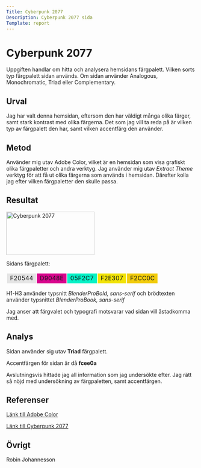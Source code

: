 ```yaml
---
Title: Cyberpunk 2077
Description: Cyberpunk 2077 sida
Template: report
---
```


Cyberpunk 2077
=======================

Uppgiften handlar om hitta och analysera hemsidans färgpalett. Vilken sorts typ färgpalett sidan används. Om sidan använder Analogous, Monochromatic, Triad eller Complementary. 

Urval
-----------------------

Jag har valt denna hemsidan, eftersom den har väldigt många olika färger, samt stark kontrast med olika färgerna. Det som jag vill ta reda på är vilken typ av färgpalett den har, samt vilken accentfärg den använder.

Metod
-----------------------

Använder mig utav Adobe Color, vilket är en hemsidan som visa grafiskt olika färgpaletter och andra verktyg. Jag använder mig utav <em>Extract Theme</em> verktyg för att få ut olika färgerna som används i hemsidan. Därefter kolla jag efter vilken färgpaletter den skulle passa.

Resultat
-----------------------

<img width="234" height="115" src="%base_url%/assets/img/cyberpunk_2077.png" alt="Cyberpunk 2077">

Sidans färgpalett:

<table style="border-collapse: separate">
    <tr>
        <td style="background-color: #E5E5E5;">F20544</td>
        <td style="background-color: #D9048E;">D9048E</td>
        <td style="background-color: #05F2C7;">05F2C7</td>
        <td style="background-color: #F2E307;">F2E307</td>
        <td style="background-color: #F2CC0C;">F2CC0C</td>
    </tr>
</table>

H1-H3 använder typsnitt <em>BlenderProBold, sans-serif</em> och brödtexten använder typsnittet <em>BlenderProBook, sans-serif</em>

Jag anser att färgvalet och typografi motsvarar vad sidan vill åstadkomma med.

Analys
-----------------------

Sidan använder sig utav <b>Triad</b> färgpalett.

Accentfärgen för sidan är då <b>fcee0a</b>

Avslutningsvis hittade jag all information som jag undersökte efter. Jag rätt så nöjd med undersökning av färgpaletten, samt accentfärgen.

Referenser
-----------------------

[Länk till Adobe Color](https://color.adobe.com/)

[Länk till Cyberpunk 2077](https://www.cyberpunk.net/se/en/)

Övrigt
-----------------------

Robin Johannesson
